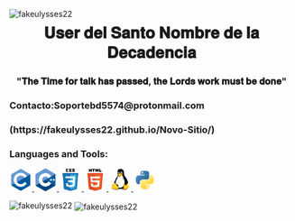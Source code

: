 <p><img align="left" src="https://i.ibb.co/7XFP3pJ/Captura-de-pantalla-de-2024-04-20-22-09-49.png" alt="fakeulysses22" /></p>


<h1 align="center">𝐔𝐬𝐞𝐫 𝐝𝐞𝐥 𝐒𝐚𝐧𝐭𝐨 𝐍𝐨𝐦𝐛𝐫𝐞 𝐝𝐞 𝐥𝐚 𝐃𝐞𝐜𝐚𝐝𝐞𝐧𝐜𝐢𝐚</h1>
<h3 align="center">"𝐓𝐡𝐞 𝐓𝐢𝐦𝐞 𝐟𝐨𝐫 𝐭𝐚𝐥𝐤 𝐡𝐚𝐬 𝐩𝐚𝐬𝐬𝐞𝐝, 𝐭𝐡𝐞 𝐋𝐨𝐫𝐝𝐬 𝐰𝐨𝐫𝐤 𝐦𝐮𝐬𝐭 𝐛𝐞 𝐝𝐨𝐧𝐞"</h3>

<h3 align="left">Contacto:Soportebd5574@protonmail.com</h3>

<h3 align="left">(https://fakeulysses22.github.io/Novo-Sitio/)</h3>
<p align="left">
</p>

<h3 align="left">Languages and Tools:</h3>
<p align="left"> <a href="https://www.cprogramming.com/" target="_blank" rel="noreferrer"> <img src="https://raw.githubusercontent.com/devicons/devicon/master/icons/c/c-original.svg" alt="c" width="40" height="40"/> </a> <a href="https://www.w3schools.com/cpp/" target="_blank" rel="noreferrer"> <img src="https://raw.githubusercontent.com/devicons/devicon/master/icons/cplusplus/cplusplus-original.svg" alt="cplusplus" width="40" height="40"/> </a> <a href="https://www.w3schools.com/css/" target="_blank" rel="noreferrer"> <img src="https://raw.githubusercontent.com/devicons/devicon/master/icons/css3/css3-original-wordmark.svg" alt="css3" width="40" height="40"/> </a> <a href="https://www.w3.org/html/" target="_blank" rel="noreferrer"> <img src="https://raw.githubusercontent.com/devicons/devicon/master/icons/html5/html5-original-wordmark.svg" alt="html5" width="40" height="40"/> </a> <a href="https://www.linux.org/" target="_blank" rel="noreferrer"> <img src="https://raw.githubusercontent.com/devicons/devicon/master/icons/linux/linux-original.svg" alt="linux" width="40" height="40"/> </a> <a href="https://www.python.org" target="_blank" rel="noreferrer"> <img src="https://raw.githubusercontent.com/devicons/devicon/master/icons/python/python-original.svg" alt="python" width="40" height="40"/> </a> </p>

<p><img align="left" src="https://github-readme-stats.vercel.app/api/top-langs?username=fakeulysses22&show_icons=true&locale=en&layout=compact" alt="fakeulysses22" /></p>

<p>&nbsp;<img align="center" src="https://github-readme-stats.vercel.app/api?username=fakeulysses22&show_icons=true&locale=en" alt="fakeulysses22" /></p>
